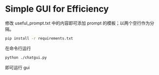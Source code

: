 # Simple GUI for Efficiency

修改 useful_prompt.txt 中的内容即可添加 prompt 的模板；以两个空行作为分隔。

```bash
pip install -r requirements.txt
```
在命令行运行
```bash
python ./chatgui.py
```
即可运行 gui